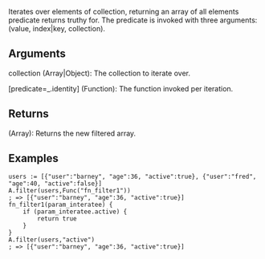 Iterates over elements of collection, returning an array of all elements predicate returns truthy for. The predicate is invoked with three arguments: (value, index|key, collection).

## Arguments

collection (Array|Object): The collection to iterate over.

[predicate=_.identity] (Function): The function invoked per iteration.

## Returns

(Array): Returns the new filtered array.

## Examples

```autohotkey
users := [{"user":"barney", "age":36, "active":true}, {"user":"fred", "age":40, "active":false}]
A.filter(users,Func("fn_filter1"))
; => [{"user":"barney", "age":36, "active":true}]
fn_filter1(param_interatee) {
    if (param_interatee.active) { 
        return true 
    }
}
A.filter(users,"active")
; => [{"user":"barney", "age":36, "active":true}]
```
